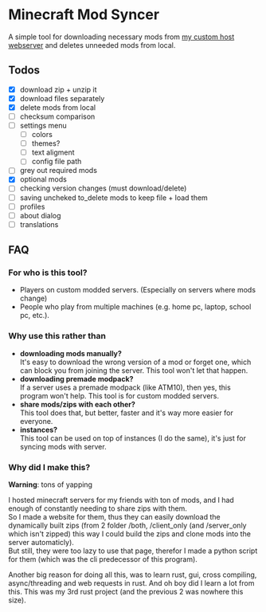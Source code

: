 # Minecraft Mod Syncer

A simple tool for downloading necessary mods from [my custom host webserver](https://github.com/almafa64/minecraft-mods-page) and deletes unneeded mods from local.

## Todos
- [X] download zip + unzip it
- [X] download files separately
- [X] delete mods from local
- [ ] checksum comparison
- [ ] settings menu
  - [ ] colors
  - [ ] themes?
  - [ ] text aligment
  - [ ] config file path
- [ ] grey out required mods
- [X] optional mods
- [ ] checking version changes (must download/delete)
- [ ] saving uncheked to_delete mods to keep file + load them
- [ ] profiles
- [ ] about dialog
- [ ] translations

## FAQ
### For who is this tool?
- Players on custom modded servers. (Especially on servers where mods change)
- People who play from multiple machines (e.g. home pc, laptop, school pc, etc.).

### Why use this rather than
- **downloading mods manually?**<br>
It's easy to download the wrong version of a mod or forget one, which can block you from joining the server. This tool won't let that happen.
- **downloading premade modpack?**<br>
If a server uses a premade modpack (like ATM10), then yes, this program won't help. This tool is for custom modded servers.
- **share mods/zips with each other?**<br>
This tool does that, but better, faster and it's way more easier for everyone.
- **instances?**<br>
This tool can be used on top of instances (I do the same), it's just for syncing mods with server.

### Why did I make this?
**Warning**: tons of yapping

I hosted minecraft servers for my friends with ton of mods, and I had enough of constantly needing to share zips with them.<br>
So I made a website for them, thus they can easily download the dynamically built zips (from 2 folder /both, /client_only (and /server_only which isn't zipped) this way I could build the zips and clone mods into the server automaticly).<br>
But still, they were too lazy to use that page, therefor I made a python script for them (which was the cli predecessor of this program).

Another big reason for doing all this, was to learn rust, gui, cross compiling, async/threading and web requests in rust. And oh boy did I learn a lot from this. This was my 3rd rust project (and the previous 2 was nowhere this size).

